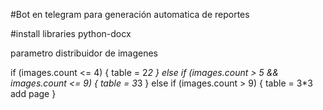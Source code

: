 #Bot en telegram para generación automatica de reportes

#install libraries
python-docx

parametro distribuidor de imagenes

if (images.count <= 4)
{
    table = 2*2
}
else if (images.count > 5 && images.count <= 9)
{
    table = 3*3
}
else if (images.count > 9)
{
    table = 3*3 
    add page
}